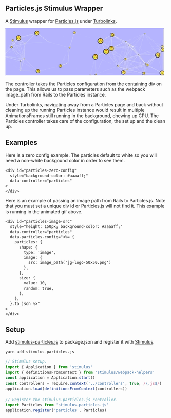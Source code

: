 ## Particles.js Stimulus Wrapper

A [Stimulus](https://github.com/stimulusjs/stimulus) wrapper for
[Particles.js](https://github.com/VincentGarreau/particles.js) under
[Turbolinks](https://github.com/turbolinks/turbolinks).

![Particles demo](images/particles.gif)

The controller takes the Particles configuration from the containing div
on the page. This allows us to pass parameters such as the webpack
image_path from Rails to the Particles instance.

Under Turbolinks, navigating away from a Particles page and back without
cleaning up the running Particles instance would result
in multiple AnimationsFrames still running in the background, chewing
up CPU. The Particles controller takes care of the configuration,
the set up and the clean up.

## Examples

Here is a zero config example. The particles default to white so you
will need a non-white backgound color in order to see them.

```erb
<div id="particles-zero-config"
  style="background-color: #aaaaff;"
  data-controller="particles"
>
</div>
```

Here is an example of passing an image path from Rails to Particles.js.
Note that you must set a unique div id or Particles.js will not find it.
This example is running in the animated gif above.

```erb
<div id="particles-image-src"
  style="height: 150px; background-color: #aaaaff;"
  data-controller="particles"
  data-particles-config="<%= {
    particles: {
      shape: {
        type: 'image',
        image: {
          src: image_path('jg-logo-50x50.png')
        },
      },
      size: {
        value: 10,
        random: true,
      },
    },
  }.to_json %>"
>
</div>
```

## Setup

Add [stimulus-particles.js](https://github.com/jgorman/stimulus-particles.js)
to package.json and register it with
[Stimulus](https://github.com/stimulusjs/stimulus).

```
yarn add stimulus-particles.js
```

```js
// Stimulus setup.
import { Application } from 'stimulus'
import { definitionsFromContext } from 'stimulus/webpack-helpers'
const application = Application.start()
const controllers = require.context('../controllers', true, /\.js$/)
application.load(definitionsFromContext(controllers))

// Register the stimulus-particles.js controller.
import Particles from 'stimulus-particles.js'
application.register('particles', Particles)
```

